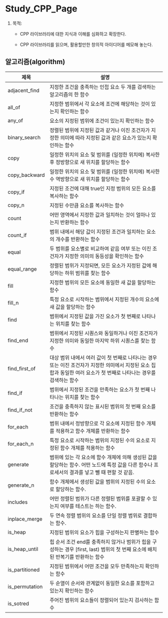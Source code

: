 # Study_CPP_Page

1. 목적:
    - CPP 라이브러리에 대한 지식과 이해를 심화하고 확장한다.
    
    - CPP 라이브러리를 읽으며, 활용할만한 창의적 아이디어를 메모해 놓는다.

## 알고리즘(algorithm)

|제목|설명|
|-----|--------------|
|adjacent_find|지정한 조건을 충족하는 인접 요소 두 개를 검색하는 알고리즘의 한 함수|
|all_of|지정한 범위에서 각 요소에 조건에 해당하는 것이 있는지 확인하는 함수|
|any_of|요소의 지정된 범위에 조건이 있는지 확인하는 함수|
|binary_search|정렬된 범위에 지정된 값과 같거나 이진 조건자가 지정한 의미에 따라 지정된 값과 같은 요소가 있는지 확인하는 함수|
|copy|일정한 위치의 요소 및 범위를 (일정한 위치에) 복사한 후 정방향으로 새 위치를 할당하는 함수|
|copy_backward|일정한 위치의 요소 및 범위를 (일정한 위치에) 복사한 수 역방향으로 새 위치를 할당하는 함수|
|copy_if|지정된 조건에 대해 true인 지정 범위의 모든 요소를 복사하는 함수|
|copy_n|지정된 수만큼 요소를 복사하는 함수|
|count|어떤 영역에서 지정한 값과 일치하는 것이 얼마나 있는지 반환하는 함수|
|count_if|범위 내에서 해당 값이 지정된 조건과 일치하는 요소의 개수를 반환하는 함수|
|equal|두 범위를 요소별로 비교하여 같음 여부 또는 이진 조건자가 지정한 의미의 동등성을 확인하는 함수|
|equal_range|정렬된 범위가 지정되면, 모든 요소가 지정된 값에 해당하는 하위 범위를 찾는 함수|
|fill|지정한 범위의 모든 요소에 동일한 새 값을 할당하는 함수|
|fill_n|특정 요소로 시작하는 범위에서 지정된 개수의 요소에 새 값을 할당하는 함수|
|find|범위에서 지정된 값을 가진 요소가 첫 번째로 나타나는 위치를 찾는 함수|
|find_end|범위에서 지정된 시퀀스와 동일하거나 이진 조건자가 지정한 의미와 동일한 마지막 하위 시퀀스를 찾는 함수|
|find_first_of|대상 범위 내에서 여러 값이 첫 번째로 나타나는 경우 또는 이진 조건자가 지정한 의미에서 지정된 요소 집합과 동일한 여러 요소가 첫 번째로 나타나는 경우를 검색하는 함수|
|find_if|범위에서 지정된 조건을 만족하는 요소가 첫 번째 나타나는 위치를 찾는 함수|
|find_if_not|조건을 충족하지 않는 표시된 범위의 첫 번째 요소를 반환하는 함수|
|for_each|범위 내에서 정방향으로 각 요소에 지정된 함수 개체를 적용하고 함수 개체를 반환하는 함수|
|for_each_n|특정 요소로 시작하는 범위의 지정된 수의 요소로 지정된 함수 개체를 적용하는 함수|
|generate|범위에 있는 각 요소에 함수 개체에 의해 생성된 값을 할당하는 함수. 어떤 노드에 특정 값을 다른 함수나 프로세서의 결과를 넣고 뺄 때 편할 것 같음.|
|generate_n|함수 개체에서 생성된 값을 범위의 지정된 수의 요소로 할당하는 함수.|
|includes|어떤 정렬된 범위가 다른 정렬된 범위를 포괄할 수 있는지 여부를 테스트는 하는 함수.|
|inplace_merge|두 연속 정렬 범위의 요소를 단일 정렬 범위로 결합하는 함수.|
|is_heap|지정된 범위의 요소가 힙을 구성하는지 판별하는 함수|
|is_heap_until|힙 순서 조건 end를 충족하지 않거나 범위가 힙을 구성하는 경우 [first, last) 범위의 첫 번째 요소에 배치된 반복기를 반환하는 함수|
|is_partitioned|지정된 범위에서 어떤 조건을 모두 만족하는지 확인하는 함수|
|is_permutation|두 순열이 순서와 관계없이 동일한 요소를 포함하고 있는지 확인하는 함수|
|is_sotred|주어진 범위의 요소들이 정렬되어 있는지 검사하는 함수|
